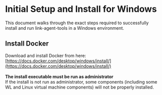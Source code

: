 # Initial Setup and Install for Windows

This document walks through the exact steps required to successfully install and run link-agent-tools in a Windows environment.  

## Install Docker
Download and install Docker from here:
<br/>
[https://docs.docker.com/desktop/windows/install/](https://docs.docker.com/desktop/windows/install/)
<br/><br/>
<b>The install executable must be run as administrator</b>
<br/>
If the install is not run as administrator, some components (including some WL and Linux virtual machine components) will not be properly installed.  

